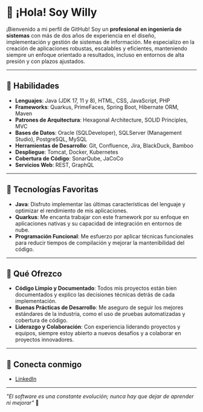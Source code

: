 # 👋 ¡Hola! Soy Willy

¡Bienvenido a mi perfil de GitHub! Soy un **profesional en ingeniería de sistemas** con más de dos años de experiencia en el diseño, implementación y gestión de sistemas de información. Me especializo en la creación de aplicaciones robustas, escalables y eficientes, manteniendo siempre un enfoque orientado a resultados, incluso en entornos de alta presión y con plazos ajustados.

---

## 🔧 Habilidades

- **Lenguajes**: Java (JDK 17, 11 y 8), HTML, CSS, JavaScript, PHP
- **Frameworks**: Quarkus, PrimeFaces, Spring Boot, Hibernate ORM, Maven
- **Patrones de Arquitectura**: Hexagonal Architecture, SOLID Principles, MVC
- **Bases de Datos**: Oracle (SQLDeveloper), SQLServer (Management Studio), PostgreSQL, MySQL
- **Herramientas de Desarrollo**: Git, Confluence, Jira, BlackDuck, Bamboo
- **Despliegue**: Tomcat, Docker, Kubernetes
- **Cobertura de Código**: SonarQube, JaCoCo
- **Servicios Web**: REST, GraphQL

---

## 🚀 Tecnologías Favoritas

- **Java**: Disfruto implementar las últimas características del lenguaje y optimizar el rendimiento de mis aplicaciones.
- **Quarkus**: Me encanta trabajar con este framework por su enfoque en aplicaciones nativas y su capacidad de integración en entornos de nube.
- **Programación Funcional**: Me esfuerzo por aplicar técnicas funcionales para reducir tiempos de compilación y mejorar la mantenibilidad del código.

---

## 🎯 Qué Ofrezco

- **Código Limpio y Documentado**: Todos mis proyectos están bien documentados y explico las decisiones técnicas detrás de cada implementación.
- **Buenas Prácticas de Desarrollo**: Me aseguro de seguir los mejores estándares de la industria, como el uso de pruebas automatizadas y cobertura de código.
- **Liderazgo y Colaboración**: Con experiencia liderando proyectos y equipos, siempre estoy abierto a nuevos desafíos y a colaborar en proyectos innovadores.

---

## 🤝 Conecta conmigo

- [LinkedIn](https://www.linkedin.com/in/william-vasquez-ingdev/)

---

*"El software es una constante evolución; nunca hay que dejar de aprender ni mejorar"* 🚀
